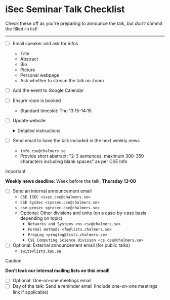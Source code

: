 # iSec Seminar Talk Checklist

Check these off as you're preparing to announce the talk, but _don't_ commit the filled-in list!

---

* [ ] Email speaker and ask for infos
  * Title
  * Abstract
  * Bio
  * Picture
  * Personal webpage
  * Ask whether to stream the talk on Zoom
* [ ] Add the event to Google Calendar
* [ ] Ensure room is booked
  * Standard timeslot: Thu 13:15-14:15
* [ ] Update website
  <details>
  <summary>Detailed instructions</summary>

  * Clone the repo: `git clone git@github.com:Victor-Morel/iSecChalmers`
  * Use the autogenerator script to generate the webpage and email templates
    * Add new post in directory `content/event/20YY/`. Either:
      * Just a markdown file `content/event/YYYY/YYYY-MM-DD-speaker.md` containing the talk details; or
      * Directory `content/event/YYYY/YYYY-MM-DD-speaker/` with contents:
        * `index.md`: Talk details
        * `featured.{jpg,png,etc}`: Speaker picture
      * Commit & push the new files
        * `git add <contents>`
        * `git commit -m "Add <speaker>'s talk"`
        * `git push`
      * Wait a minute or two for GitHub to rebuild the website
      * SSH into Chalmer's server
        * `ssh remote11.chalmers.se` or `ssh remote12.chalmers.se`
        * `cd My_Areas/Linux/security/www/www.cse.chalmers.se` (Note: Exact path might change in the future)
        * `git pull`
      * Alternatively, to check the changes on your local machine: `hugo server`
  </details>
* [ ] Send email to have the talk included in the next weekly news
  * `info.cse@chalmers.se`
  * Provide short abstract: "2-3 sentences, maximum 300-350 characters including blank spaces" as per CSE Info

> [!IMPORTANT]
> **Weekly news deadline**: Week before the talk, **Thursday 13:00**

* [ ] Send an internal announcement email
  * `CSE ISEC <isec.cse@chalmers.se>`
  * `CSE SysSec <syssec.cse@chalmers.se>`
  * `cse-prosec <prosec.cse@chalmers.se>`
  * Optional: Other divisions and units (on a case-by-case basis depending on topic)
    * `Networks and Systems <ns.cse@chalmers.se>`
    * `Formal methods <fm@lists.chalmers.se>`
    * `ProgLog <proglog@lists.chalmers.se>`
    * `CSE Computing Science Division <cs.cse@chalmers.se>`
* [ ] Optional: External announcement email (for public talks)
  * `swits@lists.kau.se`

> [!CAUTION]
> **Don't leak our internal mailing lists on this email!**

* [ ] Optional: One-on-one meetings email
* [ ] Day of the talk: Send a reminder email (Include one-on-one meetings link if applicable)
